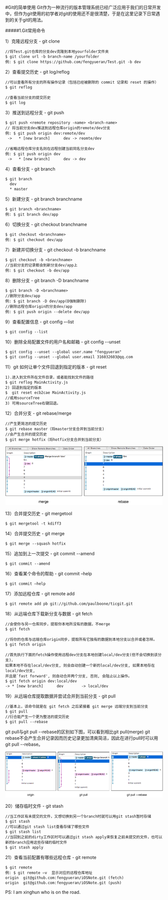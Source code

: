 #Git的简单使用
Git作为一种流行的版本管理系统已经广泛应用于我们的日常开发中，但作为git使用的初学者对git的使用还不是很清楚，于是在这里记录下日常遇到的关于git的用法。

#####1.Git常用命令


1）克隆远程分支 - git clone
```objc
//将Test.git仓库的分支dev克隆到本地yourfolder文件夹
$ git clone url -b branch-name /yourfolder
例: $ git clone https://github.com/fengyueran/Test.git -b dev
```

2）查看提交历史 - git log/reflog
```objc
//可以查看所有分支的所有操作记录（包括已经被删除的 commit 记录和 reset 的操作）
$ git reflog

//查看当前分支的提交历史
$ git log 

```

3）推送到远程分支 - git push
```objc
$ git push <remote repository -name> <branch-name>
// 将当前分支dev推送到远程仓库origin的remote/dev分支
例: $ git push origin dev:remote/dev
 ->   * [new branch]      dev -> reomte/dev

//省略远程仓库分支名则在远程创建当前同名分支dev
例: $ git push origin dev
 ->   * [new branch]      dev -> dev
```

4）查看分支 - git branch

```objc
$ git branch
  dev
  * master
```

5）新建分支 - git branch branchname
```objc
$ git branch <branchname>
例: $ git branch dev/app
```

6）切换分支 - git checkout branchname

```objc
$ git checkout <branchname>
例: $ git checkout dev/app
```

7）新建并切换分支 - git checkout -b branchname
```objc
$ git checkout -b <branchname>
//当前分支的记录都会到新分支dev/app上
例: $ git checkout -b dev/app
```

8）删除分支 - git branch -D branchname
```objc
$ git branch -D <branchname>
//删除分支dev/app
例: $ git branch -D dev/app(D强制删除)
//删除远程仓库origin的分支dev/app
例: $ git push origin --delete dev/app
```

9）查看配置信息 - git config –-list
```objc
$ git config --list
```

10）删除全局配置文件的用户名和邮箱 - git config --unset
```objc
$ git config --unset --global user.name "fengyueran"
$ git config --unset --global user.email 316032603@qq.com
```

11）git 如何让单个文件回退到指定的版本 - git reset
```objc
1).进入到文件所在文件目录，或者能找到文件的路径
$ git reflog MainActivity.js
2) 回退到指定的版本
$  git reset ecb2cae MainActivity.js
//或用sourceTree
3) 可用sourceTree右键回退。
```

12）合并分支 - git rebase/merge
```objc
//产生更简洁的提交历史
$ git rebase master（将master分支合并到当前分支)
//会产生合并的提交历史
$ git merge hotfix（将hotfix分支合并到当前分支）
```
![](/assets/pic98-1.png)

13）合并提交历史 - git mergetool
```objc
$ git mergetool -t kdiff3
```

14）合并提交历史 - git merge
```objc
$ git merge --squash hotfix
```

15）追加到上一次提交 - git commit --amend
```objc
$ git commit --amend
```

16）查看某个命令的帮助 - git commit –help
```objc
$ git commit –help
```

17）添加远程仓库 - git remote add
```objc
$ git remote add pb git://github.com/paulboone/ticgit.git
```

18）从远端仓库下载新分支与数据 - git fetch
```objc
//会使你与另一仓库同步，提取你本地所没有的数据，不merge
$ git fetch 

//将你的仓库与远端仓库origin同步，提取所有它独有的数据到本地分支以合并或者怎样。
$ git fetch origin

//首先执行下面的fetch操作使用远程dev分支在本地创建local/dev分支(但不会切换到该分支)，
如果本地不存在local/dev分支, 则会自动创建一个新的local/dev分支, 如果本地存在local/dev分支, 
并且是`fast forward', 则自动合并两个分支, 否则, 会阻止以上操作。
$ git fetch origin dev:local/dev
-> * [new branch]      dev        -> local/dev
```
 
19）从远端仓库提取数据并尝试合并到当前分支 - git pull
```objc
//基本上，该命令就是在 git fetch 之后紧接着 git merge 远端分支到当前分支
$ git pull 
//衍合能产生一个更为整洁的提交历史
$ git pull --rebase
```
git pull与git pull --rebase的区别如下图，可以看到相比git pull(merge) git rebase不会产生合并记录因而历史记录更加清爽简洁，因此在进行pull时可以用git pull --rebase。

![](/assets/pic98-2.png)

20）储存临时文件 - git stash
```objc
//当工作区有未提交的文件，又想切换到另一个branch时就可以用git stash暂时存储
$ git stash 
//可以通过git stash list查看存储了哪些文件
$ git stash list
//当回到之前的dirty工作区时可以通过git stash apply来恢复之前未提交的文件，也可以新的branch应用这些存储的临时文件
$ git stash apply

```
21）查看当前配置有哪些远程仓库 - git remote

```objc
$ git remote
例: $ git remote –v  显示对应的远程仓库地址
origin	git@github.com:fengyueran/iOSNote.git (fetch)
origin	git@github.com:fengyueran/iOSNote.git (push)
```


PS: I am xinghun who is on the road.




